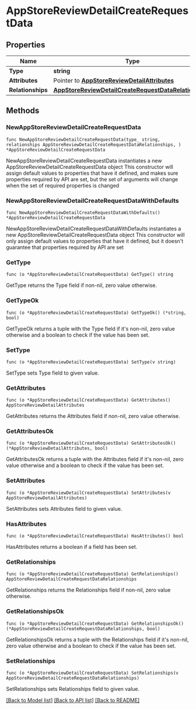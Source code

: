# AppStoreReviewDetailCreateRequestData

## Properties

Name | Type | Description | Notes
------------ | ------------- | ------------- | -------------
**Type** | **string** |  | 
**Attributes** | Pointer to [**AppStoreReviewDetailAttributes**](AppStoreReviewDetailAttributes.md) |  | [optional] 
**Relationships** | [**AppStoreReviewDetailCreateRequestDataRelationships**](AppStoreReviewDetailCreateRequestDataRelationships.md) |  | 

## Methods

### NewAppStoreReviewDetailCreateRequestData

`func NewAppStoreReviewDetailCreateRequestData(type_ string, relationships AppStoreReviewDetailCreateRequestDataRelationships, ) *AppStoreReviewDetailCreateRequestData`

NewAppStoreReviewDetailCreateRequestData instantiates a new AppStoreReviewDetailCreateRequestData object
This constructor will assign default values to properties that have it defined,
and makes sure properties required by API are set, but the set of arguments
will change when the set of required properties is changed

### NewAppStoreReviewDetailCreateRequestDataWithDefaults

`func NewAppStoreReviewDetailCreateRequestDataWithDefaults() *AppStoreReviewDetailCreateRequestData`

NewAppStoreReviewDetailCreateRequestDataWithDefaults instantiates a new AppStoreReviewDetailCreateRequestData object
This constructor will only assign default values to properties that have it defined,
but it doesn't guarantee that properties required by API are set

### GetType

`func (o *AppStoreReviewDetailCreateRequestData) GetType() string`

GetType returns the Type field if non-nil, zero value otherwise.

### GetTypeOk

`func (o *AppStoreReviewDetailCreateRequestData) GetTypeOk() (*string, bool)`

GetTypeOk returns a tuple with the Type field if it's non-nil, zero value otherwise
and a boolean to check if the value has been set.

### SetType

`func (o *AppStoreReviewDetailCreateRequestData) SetType(v string)`

SetType sets Type field to given value.


### GetAttributes

`func (o *AppStoreReviewDetailCreateRequestData) GetAttributes() AppStoreReviewDetailAttributes`

GetAttributes returns the Attributes field if non-nil, zero value otherwise.

### GetAttributesOk

`func (o *AppStoreReviewDetailCreateRequestData) GetAttributesOk() (*AppStoreReviewDetailAttributes, bool)`

GetAttributesOk returns a tuple with the Attributes field if it's non-nil, zero value otherwise
and a boolean to check if the value has been set.

### SetAttributes

`func (o *AppStoreReviewDetailCreateRequestData) SetAttributes(v AppStoreReviewDetailAttributes)`

SetAttributes sets Attributes field to given value.

### HasAttributes

`func (o *AppStoreReviewDetailCreateRequestData) HasAttributes() bool`

HasAttributes returns a boolean if a field has been set.

### GetRelationships

`func (o *AppStoreReviewDetailCreateRequestData) GetRelationships() AppStoreReviewDetailCreateRequestDataRelationships`

GetRelationships returns the Relationships field if non-nil, zero value otherwise.

### GetRelationshipsOk

`func (o *AppStoreReviewDetailCreateRequestData) GetRelationshipsOk() (*AppStoreReviewDetailCreateRequestDataRelationships, bool)`

GetRelationshipsOk returns a tuple with the Relationships field if it's non-nil, zero value otherwise
and a boolean to check if the value has been set.

### SetRelationships

`func (o *AppStoreReviewDetailCreateRequestData) SetRelationships(v AppStoreReviewDetailCreateRequestDataRelationships)`

SetRelationships sets Relationships field to given value.



[[Back to Model list]](../README.md#documentation-for-models) [[Back to API list]](../README.md#documentation-for-api-endpoints) [[Back to README]](../README.md)


